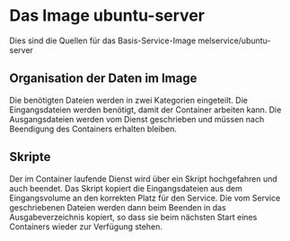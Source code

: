 # Das Image ubuntu-server

Dies sind die Quellen für das Basis-Service-Image melservice/ubuntu-server

## Organisation der Daten im Image

Die benötigten Dateien werden in zwei Kategorien eingeteilt. Die Eingangsdateien werden benötigt, damit der Container arbeiten kann. Die Ausgangsdateien werden vom Dienst geschrieben und müssen nach Beendigung des Containers erhalten bleiben.

## Skripte

Der im Container laufende Dienst wird über ein Skript hochgefahren und auch beendet. Das Skript kopiert die Eingangsdateien aus dem Eingangsvolume an den korrekten Platz für den Service. Die vom Service geschriebenen Dateien werden dann beim Beenden in das Ausgabeverzeichnis kopiert, so dass sie beim nächsten Start eines Containers wieder zur Verfügung stehen.
